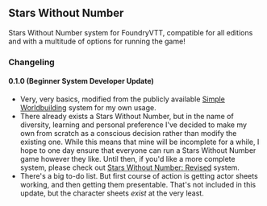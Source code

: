 ## Stars Without Number
Stars Without Number system for FoundryVTT, compatible for all editions and with a multitude of options for running the game!

### Changeling
#### 0.1.0 (Beginner System Developer Update)
* Very, very basics, modified from the publicly available [Simple Worldbuilding](https://gitlab.com/foundrynet/worldbuilding/) system for my own usage.
* There already exists a Stars Without Number, but in the name of diversity, learning and personal preference I've decided to make my own from scratch as a conscious decision rather than modify the existing one. While this means that mine will be incomplete for a while, I hope to one day ensure that everyone can run a Stars Without Number game however they like. Until then, if you'd like a more complete system, please check out [Stars Without Number: Revised](https://github.com/Spice-King/foundry-swnr/) system.
* There's a big to-do list. But first course of action is getting actor sheets working, and then getting them presentable. That's not included in this update, but the character sheets *exist* at the very least.
